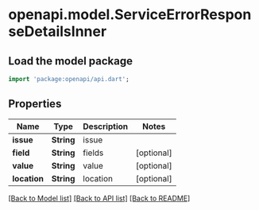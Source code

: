 # openapi.model.ServiceErrorResponseDetailsInner

## Load the model package

```dart
import 'package:openapi/api.dart';
```

## Properties

| Name         | Type       | Description | Notes      |
| ------------ | ---------- | ----------- | ---------- |
| **issue**    | **String** | issue       |
| **field**    | **String** | fields      | [optional] |
| **value**    | **String** | value       | [optional] |
| **location** | **String** | location    | [optional] |

[[Back to Model list]](../README.md#documentation-for-models) [[Back to API list]](../README.md#documentation-for-api-endpoints) [[Back to README]](../README.md)
